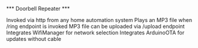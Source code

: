 *** Doorbell Repeater ***

Invoked via http from any home automation system
Plays an MP3 file when /ring endpoint is invoked
MP3 file can be uploaded via /upload endpoint
Integrates WifiManager for network selection
Integrates ArduinoOTA for updates without cable

